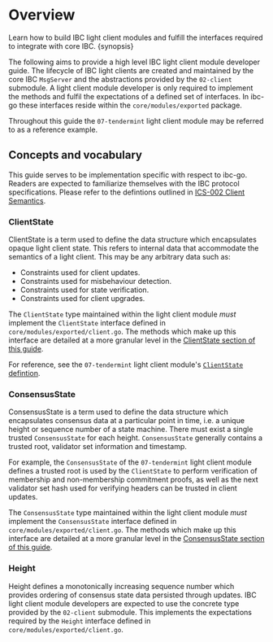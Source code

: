 <!--
order: 1
-->

# Overview 

Learn how to build IBC light client modules and fulfill the interfaces required to integrate with core IBC. {synopsis}

The following aims to provide a high level IBC light client module developer guide. The lifecycle of IBC light clients are created and maintained by the core IBC `MsgServer` and the abstractions provided by the `02-client` submodule. A light client module developer is only required to implement the methods and fulfil the expectations of a defined set of interfaces. In ibc-go these interfaces reside within the `core/modules/exported` package. 

Throughout this guide the `07-tendermint` light client module may be referred to as a reference example.

## Concepts and vocabulary

This guide serves to be implementation specific with respect to ibc-go. Readers are expected to familiarize themselves with the IBC protocol specifications.
Please refer to the defintions outlined in [ICS-002 Client Semantics](https://github.com/cosmos/ibc/tree/main/spec/core/ics-002-client-semantics#Definitions).

### ClientState 

ClientState is a term used to define the data structure which encapsulates opaque light client state. This refers to internal data that accommodate the semantics of a light client. This may be any arbitrary data such as:

- Constraints used for client updates.
- Constraints used for misbehaviour detection.
- Constraints used for state verification.
- Constraints used for client upgrades.

The `ClientState` type maintained within the light client module *must* implement the `ClientState` interface defined in `core/modules/exported/client.go`.
The methods which make up this interface are detailed at a more granular level in the [ClientState section of this guide](./client-state.md).

For reference, see the `07-tendermint` light client module's [`ClientState` defintion](https://github.com/cosmos/ibc-go/blob/v6.0.0-rc1/proto/ibc/lightclients/tendermint/v1/tendermint.proto#L18). 

### ConsensusState

ConsensusState is a term used to define the data structure which encapsulates consensus data at a particular point in time, i.e. a unique height or sequence number of a state machine. There must exist a single trusted `ConsensusState` for each height. `ConsensusState` generally contains a trusted root, validator set information and timestamp. 

For example, the `ConsensusState` of the `07-tendermint` light client module defines a trusted root is used by the `ClientState` to perform verification of membership and non-membership commitment proofs, as well as the next validator set hash used for verifying headers can be trusted in client updates. 

The `ConsensusState` type maintained within the light client module *must* implement the `ConsensusState` interface defined in `core/modules/exported/client.go`.
The methods which make up this interface are detailed at a more granular level in the [ConsensusState section of this guide](./consensus-state.md).

### Height

Height defines a monotonically increasing sequence number which provides ordering of consensus state data persisted through updates. 
IBC light client module developers are expected to use the concrete type provided by the `02-client` submodule. This implements the expectations required by the `Height` interface defined in `core/modules/exported/client.go`.

